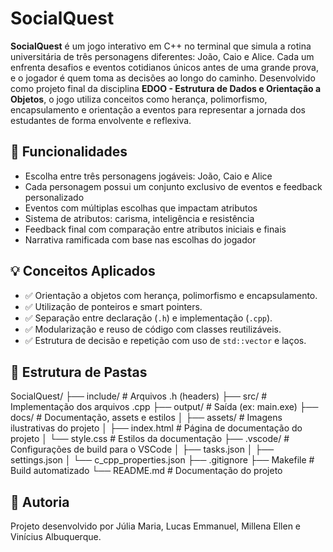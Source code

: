 # SocialQuest

**SocialQuest** é um jogo interativo em C++ no terminal que simula a rotina universitária de três personagens diferentes: João, Caio e Alice. Cada um enfrenta desafios e eventos cotidianos únicos antes de uma grande prova, e o jogador é quem toma as decisões ao longo do caminho.
Desenvolvido como projeto final da disciplina **EDOO - Estrutura de Dados e Orientação a Objetos**, o jogo utiliza conceitos como herança, polimorfismo, encapsulamento e orientação a eventos para representar a jornada dos estudantes de forma envolvente e reflexiva.


## 🔧 Funcionalidades

* Escolha entre três personagens jogáveis: João, Caio e Alice
* Cada personagem possui um conjunto exclusivo de eventos e feedback personalizado
* Eventos com múltiplas escolhas que impactam atributos
* Sistema de atributos: carisma, inteligência e resistência
* Feedback final com comparação entre atributos iniciais e finais
* Narrativa ramificada com base nas escolhas do jogador


## 💡 Conceitos Aplicados

- ✅ Orientação a objetos com herança, polimorfismo e encapsulamento.
- ✅ Utilização de ponteiros e smart pointers.
- ✅ Separação entre declaração (`.h`) e implementação (`.cpp`).
- ✅ Modularização e reuso de código com classes reutilizáveis.
- ✅ Estrutura de decisão e repetição com uso de `std::vector` e laços.


## 📂 Estrutura de Pastas

SocialQuest/
├── include/              # Arquivos .h (headers)
├── src/                  # Implementação dos arquivos .cpp
├── output/               # Saída (ex: main.exe)
├── docs/                 # Documentação, assets e estilos
│   ├── assets/           # Imagens ilustrativas do projeto
│   ├── index.html        # Página de documentação do projeto
│   └── style.css         # Estilos da documentação
├── .vscode/              # Configurações de build para o VSCode
│   ├── tasks.json
│   ├── settings.json
│   └── c_cpp_properties.json
├── .gitignore
├── Makefile              # Build automatizado
└── README.md             # Documentação do projeto


## 🌟 Autoria

Projeto desenvolvido por Júlia Maria, Lucas Emmanuel, Millena Ellen e Vinícius Albuquerque.

